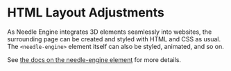 # HTML Layout Adjustments

As Needle Engine integrates 3D elements seamlessly into websites, the surrounding page can be created and styled with HTML and CSS as usual. The `<needle-engine>` element itself can also be styled, animated, and so on.  

See [the docs on the needle-engine element](https://engine.needle.tools/docs/reference/needle-engine-attributes.html) for more details.  